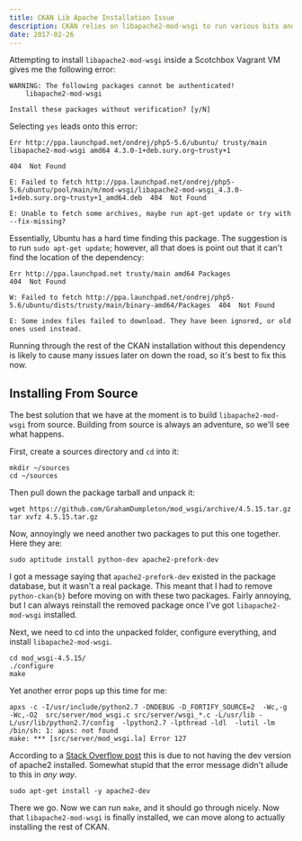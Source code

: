 ```yaml
---
title: CKAN Lib Apache Installation Issue
description: CKAN relies on libapache2-mod-wsgi to run various bits and bobs. Unfortunately for me, I've run into an issue.
date: 2017-02-26
---
```


Attempting to install `libapache2-mod-wsgi` inside a Scotchbox Vagrant VM gives me the following error:

```shell
WARNING: The following packages cannot be authenticated!
    libapache2-mod-wsgi

Install these packages without verification? [y/N]
```

Selecting `yes` leads onto this error:

```shell
Err http://ppa.launchpad.net/ondrej/php5-5.6/ubuntu/ trusty/main libapache2-mod-wsgi amd64 4.3.0-1+deb.sury.org~trusty+1

404  Not Found

E: Failed to fetch http://ppa.launchpad.net/ondrej/php5-5.6/ubuntu/pool/main/m/mod-wsgi/libapache2-mod-wsgi_4.3.0-1+deb.sury.org~trusty+1_amd64.deb  404  Not Found

E: Unable to fetch some archives, maybe run apt-get update or try with --fix-missing?
```

Essentially, Ubuntu has a hard time finding this package. The suggestion is to run `sudo apt-get update`; however, all that does is point out that it can't find the location of the dependency:

```shell
Err http://ppa.launchpad.net trusty/main amd64 Packages                         404  Not Found

W: Failed to fetch http://ppa.launchpad.net/ondrej/php5-5.6/ubuntu/dists/trusty/main/binary-amd64/Packages  404  Not Found

E: Some index files failed to download. They have been ignored, or old ones used instead.
```

Running through the rest of the CKAN installation without this dependency is likely to cause many issues later on down the road, so it's best to fix this now.

## Installing From Source

The best solution that we have at the moment is to build `libapache2-mod-wsgi` from source. Building from source is always an adventure, so we'll see what happens.

First, create a sources directory and `cd` into it:

```shell
mkdir ~/sources
cd ~/sources
```

Then pull down the package tarball and unpack it:

```shell
wget https://github.com/GrahamDumpleton/mod_wsgi/archive/4.5.15.tar.gz 
tar xvfz 4.5.15.tar.gz
```

Now, annoyingly we need another two packages to put this one together. Here they are:

```shell
sudo aptitude install python-dev apache2-prefork-dev
```

I got a message saying that `apache2-prefork-dev` existed in the package database, but it wasn't a real package. This meant that I had to remove `python-ckan{b}` before moving on with these two packages. Fairly annoying, but I can always reinstall the removed package once I've got `libapache2-mod-wsgi` installed.

Next, we need to cd into the unpacked folder, configure everything, and install `libapache2-mod-wsgi`.

```shell
cd mod_wsgi-4.5.15/
./configure
make
```

Yet another error pops up this time for me:

```shell
apxs -c -I/usr/include/python2.7 -DNDEBUG -D_FORTIFY_SOURCE=2  -Wc,-g -Wc,-O2  src/server/mod_wsgi.c src/server/wsgi_*.c -L/usr/lib -L/usr/lib/python2.7/config  -lpython2.7 -lpthread -ldl  -lutil -lm
/bin/sh: 1: apxs: not found
make: *** [src/server/mod_wsgi.la] Error 127
```

According to a [Stack Overflow post](//stackoverflow.com/questions/16854750/issues-installing-mod-wsgi-cannot-find-makefile-in) this is due to not having the dev version of apache2 installed. Somewhat stupid that the error message didn't allude to this in *any way*.

```shell
sudo apt-get install -y apache2-dev
```

There we go. Now we can run `make`, and it should go through nicely. Now that `libapache2-mod-wsgi` is finally installed, we can move along to actually installing the rest of CKAN.
